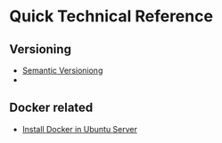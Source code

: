 # Quick Technical Reference

## Versioning
- [Semantic Versioniong](http://semver.org/)
- 
## Docker related
- [Install Docker in Ubuntu Server](./INSTALL-DOCKER-IN-UBUNTU.md)
